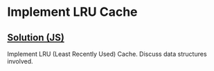 # Implement LRU Cache

## [Solution (JS)](./solution.js)

Implement LRU (Least Recently Used) Cache. Discuss data structures involved.
